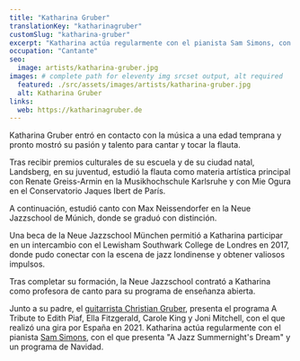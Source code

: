 ```yaml
---
title: "Katharina Gruber"
translationKey: "katharinagruber"
customSlug: "katharina-gruber"
excerpt: "Katharina actúa regularmente con el pianista Sam Simons, con el que presenta A Jazz Summernight's Dream y un programa de Navidad."
occupation: "Cantante"
seo:
  image: artists/katharina-gruber.jpg
images: # complete path for eleventy img srcset output, alt required
  featured: ./src/assets/images/artists/katharina-gruber.jpg
  alt: Katharina Gruber
links:
  web: https://katharinagruber.de
---
```


Katharina Gruber entró en contacto con la música a una edad temprana y pronto mostró su pasión y talento para cantar y tocar la flauta.

Tras recibir premios culturales de su escuela y de su ciudad natal, Landsberg, en su juventud, estudió la flauta como materia artística principal con Renate Greiss-Armin en la Musikhochschule Karlsruhe y con Mie Ogura en el Conservatorio Jaques Ibert de París.

A continuación, estudió canto con Max Neissendorfer en la Neue Jazzschool de Múnich, donde se graduó con distinción.

Una beca de la Neue Jazzschool München permitió a Katharina participar en un intercambio con el Lewisham Southwark College de Londres en 2017, donde pudo conectar con la escena de jazz londinense y obtener valiosos impulsos.

Tras completar su formación, la Neue Jazzschool contrató a Katharina como profesora de canto para su programa de enseñanza abierta.

Junto a su padre, el [guitarrista Christian Gruber](https://www.fundaciongoethe.org/es/artistas/duo-gruber/), presenta el programa A Tribute to Edith Piaf, Ella Fitzgerald, Carole King y Joni Mitchell, con el que realizó una gira por España en 2021.
Katharina actúa regularmente con el pianista [Sam Simons](https://www.fundaciongoethe.org/es/artistas/sam-simons/), con el que presenta "A Jazz Summernight's Dream" y un programa de Navidad.
